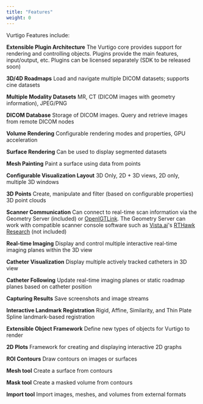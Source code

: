 ```yaml
---
title: "Features"
weight: 0
---
```

Vurtigo Features include:
 
 **Extensible Plugin Architecture** The Vurtigo core provides support for rendering and controlling objects. Plugins provide the main features, input/output, etc. Plugins can be licensed separately (SDK to be released soon)
 
 **3D/4D Roadmaps** Load and navigate multiple DICOM datasets; supports cine datasets
 
 **Multiple Modality Datasets** MR, CT (DICOM images with geometry information), JPEG/PNG
 
 **DICOM Database** Storage of DICOM images. Query and retrieve images from remote DICOM nodes
 
 **Volume Rendering** Configurable rendering modes and properties, GPU acceleration
 
 **Surface Rendering** Can be used to display segmented datasets
 
 **Mesh Painting** Paint a surface using data from points
 
 **Configurable Visualization Layout** 3D Only, 2D + 3D views, 2D only, multiple 3D windows
 
 **3D Points** Create, manipulate and filter (based on configurable properties) 3D point clouds
 
 **Scanner Communication** Can connect to real-time scan information via the Geometry Server (included) or [OpenIGTLink](http://openigtlink.org/). The Geometry Server can work with compatible scanner console software such as [Vista.ai](https://www.vista.ai/)'s [RTHawk Research](https://vista.ai/products/research-rthawk/) (not included)
 
 **Real-time Imaging** Display and control multiple interactive real-time imaging planes within the 3D view
 
 **Catheter Visualization** Display multiple actively tracked catheters in 3D view
 
 **Catheter Following** Update real-time imaging planes or static roadmap planes based on catheter position
 
 **Capturing Results** Save screenshots and image streams
 
 **Interactive Landmark Registration** Rigid, Affine, Similarity, and Thin Plate Spline landmark-based registration
 
 **Extensible Object Framework** Define new types of objects for Vurtigo to render
 
 **2D Plots** Framework for creating and displaying interactive 2D graphs
 
 **ROI Contours** Draw contours on images or surfaces
 
 **Mesh tool** Create a surface from contours
 
 **Mask tool** Create a masked volume from contours
 
 **Import tool** Import images, meshes, and volumes from external formats
